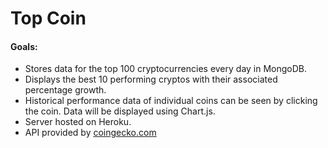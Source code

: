 # Top Coin

#### Goals:
- Stores data for the top 100 cryptocurrencies every day in MongoDB.
- Displays the best 10 performing cryptos with their associated percentage growth.
- Historical performance data of individual coins can be seen by clicking the coin. Data will be displayed using Chart.js.
- Server hosted on Heroku.
- API provided by [coingecko.com](https://www.coingecko.com/en/api)